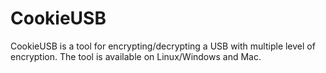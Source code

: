 # CookieUSB
CookieUSB is a tool for encrypting/decrypting a USB with multiple level of encryption. The tool is available on Linux/Windows and Mac.
